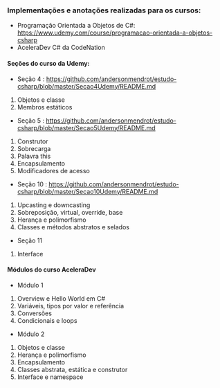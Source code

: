 ### Implementações e anotações realizadas para os cursos:

- Programação Orientada a Objetos de C#: https://www.udemy.com/course/programacao-orientada-a-objetos-csharp
- AceleraDev C# da CodeNation

#### Seções do curso da Udemy:

- Seção 4 : https://github.com/andersonmendrot/estudo-csharp/blob/master/Secao4Udemy/README.md
1. Objetos e classe
2. Membros estáticos

- Seção 5 : https://github.com/andersonmendrot/estudo-csharp/blob/master/Secao5Udemy/README.md
1. Construtor
2. Sobrecarga
3. Palavra this
4. Encapsulamento
5. Modificadores de acesso

- Seção 10 : https://github.com/andersonmendrot/estudo-csharp/blob/master/Secao10Udemy/README.md
1. Upcasting e downcasting
2. Sobreposição, virtual, override, base 
3. Herança e polimorfismo
4. Classes e métodos abstratos e selados

- Seção 11
1. Interface

#### Módulos do curso AceleraDev

- Módulo 1
1. Overview e Hello World em C#
2. Variáveis, tipos por valor e referência
3. Conversões
4. Condicionais e loops 

- Módulo 2 
1. Objetos e classe
2. Herança e polimorfismo
3. Encapsulamento
4. Classes abstrata, estática e construtor
5. Interface e namespace
